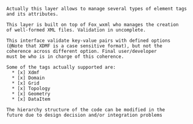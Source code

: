     Actually this layer allows to manage several types of element tags
    and its attributes.
    
    This layer is built on top of Fox_wxml who manages the creation
    of well-formed XML files. Validation in uncomplete.
    
    This interface validate key-value pairs with defined options
    (@Note that XDMF is a case sensitive format), but not the
    coherence across different option. Final user/developer
    must be who is in charge of this coherence.
    
    Some of the tags actually supported are:
      * [x] Xdmf
      * [x] Domain
      * [x] Grid
      * [x] Topology
      * [x] Geometry
      * [x] DataItem
    
    The hierarchy structure of the code can be modified in the
    future due to design decision and/or integration problems
